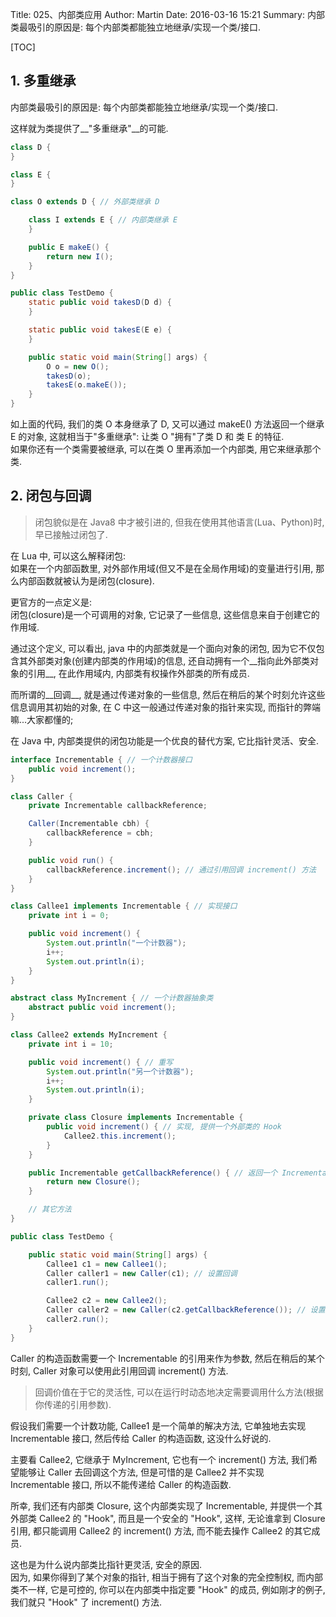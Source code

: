 Title: 025、内部类应用
Author: Martin
Date: 2016-03-16 15:21
Summary: 内部类最吸引的原因是: 每个内部类都能独立地继承/实现一个类/接口.

[TOC]

## 1. 多重继承
内部类最吸引的原因是: 每个内部类都能独立地继承/实现一个类/接口.

这样就为类提供了__"多重继承"__的可能.

```java
class D {
}

class E {
}

class O extends D { // 外部类继承 D

    class I extends E { // 内部类继承 E
    }

    public E makeE() {
        return new I();
    }
}

public class TestDemo {
    static public void takesD(D d) {
    }

    static public void takesE(E e) {
    }

    public static void main(String[] args) {
        O o = new O();
        takesD(o);
        takesE(o.makeE());
    }
}
```

如上面的代码, 我们的类 O 本身继承了 D, 又可以通过 makeE() 方法返回一个继承 E 的对象, 这就相当于"多重继承": 让类 O "拥有"了类 D 和 类 E 的特征.<br>
如果你还有一个类需要被继承, 可以在类 O 里再添加一个内部类, 用它来继承那个类.

## 2. 闭包与回调
> 闭包貌似是在 Java8 中才被引进的, 但我在使用其他语言(Lua、Python)时, 早已接触过闭包了.

在 Lua 中, 可以这么解释闭包:<br>
如果在一个内部函数里, 对外部作用域(但又不是在全局作用域)的变量进行引用, 那么内部函数就被认为是闭包(closure).

更官方的一点定义是:<br>
闭包(closure)是一个可调用的对象, 它记录了一些信息, 这些信息来自于创建它的作用域.

通过这个定义, 可以看出, java 中的内部类就是一个面向对象的闭包, 因为它不仅包含其外部类对象(创建内部类的作用域)的信息, 还自动拥有一个__指向此外部类对象的引用__, 在此作用域内, 内部类有权操作外部类的所有成员.

而所谓的__回调__, 就是通过传递对象的一些信息, 然后在稍后的某个时刻允许这些信息调用其初始的对象, 在 C 中这一般通过传递对象的指针来实现, 而指针的弊端嘛...大家都懂的;

在 Java 中, 内部类提供的闭包功能是一个优良的替代方案, 它比指针灵活、安全.

```java
interface Incrementable { // 一个计数器接口
    public void increment();
}

class Caller {
    private Incrementable callbackReference;

    Caller(Incrementable cbh) {
        callbackReference = cbh;
    }

    public void run() {
        callbackReference.increment(); // 通过引用回调 increment() 方法
    }
}

class Callee1 implements Incrementable { // 实现接口
    private int i = 0;

    public void increment() {
        System.out.println("一个计数器");
        i++;
        System.out.println(i);
    }
}

abstract class MyIncrement { // 一个计数器抽象类
    abstract public void increment();
}

class Callee2 extends MyIncrement {
    private int i = 10;

    public void increment() { // 重写
        System.out.println("另一个计数器");
        i++;
        System.out.println(i);
    }

    private class Closure implements Incrementable {
        public void increment() { // 实现, 提供一个外部类的 Hook
            Callee2.this.increment();
        }
    }

    public Incrementable getCallbackReference() { // 返回一个 Incrementable 引用, 任何人拿到这个引用也只能调用 increment() 方法
        return new Closure();
    }

    // 其它方法
}

public class TestDemo {

    public static void main(String[] args) {
        Callee1 c1 = new Callee1();
        Caller caller1 = new Caller(c1); // 设置回调
        caller1.run();

        Callee2 c2 = new Callee2();
        Caller caller2 = new Caller(c2.getCallbackReference()); // 设置回调
        caller2.run();
    }
}
```

Caller 的构造函数需要一个 Incrementable 的引用来作为参数, 然后在稍后的某个时刻, Caller 对象可以使用此引用回调 increment() 方法.

> 回调价值在于它的灵活性, 可以在运行时动态地决定需要调用什么方法(根据你传递的引用参数).

假设我们需要一个计数功能, Callee1 是一个简单的解决方法, 它单独地去实现 Incrementable 接口, 然后传给 Caller 的构造函数, 这没什么好说的.

主要看 Callee2, 它继承于 MyIncrement, 它也有一个 increment() 方法, 我们希望能够让 Caller 去回调这个方法, 但是可惜的是 Callee2 并不实现 Incrementable 接口, 所以不能传递给 Caller 的构造函数.

所幸, 我们还有内部类 Closure, 这个内部类实现了 Incrementable, 并提供一个其外部类 Callee2 的 "Hook", 而且是一个安全的 "Hook", 这样, 无论谁拿到 Closure 引用, 都只能调用 Callee2 的 increment() 方法, 而不能去操作 Callee2 的其它成员.

这也是为什么说内部类比指针更灵活, 安全的原因.<br>
因为, 如果你得到了某个对象的指针, 相当于拥有了这个对象的完全控制权, 而内部类不一样, 它是可控的, 你可以在内部类中指定要 "Hook" 的成员, 例如刚才的例子, 我们就只 "Hook" 了 increment() 方法.
